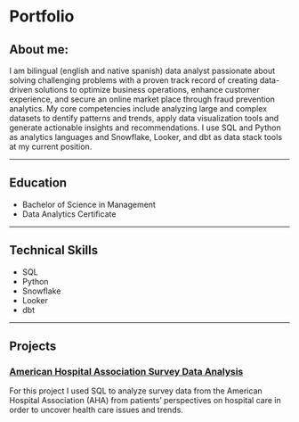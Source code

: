 # Portfolio

## About me: 
I am bilingual (english and native spanish) data analyst passionate about solving challenging problems with a proven track record of creating data-driven solutions to optimize business operations, enhance customer experience, and secure an online market place through fraud prevention analytics. 
My core competencies include analyzing large and complex datasets to dentify patterns and trends, apply data visualization tools and generate actionable insights and recommendations. I use SQL and Python as analytics languages and Snowflake, Looker, and dbt as data stack tools at my current position.

----

## Education
* Bachelor of Science in Management
* Data Analytics Certificate

----

## Technical Skills
* SQL
* Python
* Snowflake
* Looker
* dbt

-----

## Projects

### [American Hospital Association Survey Data Analysis](https://luisalva1987.github.io/American_Hospital_Association_Survey/) 

For this project I used SQL to analyze survey data from the American Hospital Association (AHA) from patients’ perspectives on hospital care in order to uncover health care issues and trends.



